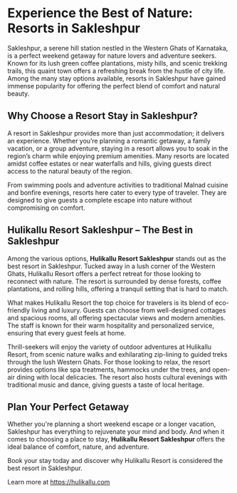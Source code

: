 # Experience the Best of Nature: Resorts in Sakleshpur

Sakleshpur, a serene hill station nestled in the Western Ghats of Karnataka, is a perfect weekend getaway for nature lovers and adventure seekers. Known for its lush green coffee plantations, misty hills, and scenic trekking trails, this quaint town offers a refreshing break from the hustle of city life. Among the many stay options available, resorts in Sakleshpur have gained immense popularity for offering the perfect blend of comfort and natural beauty.

## Why Choose a Resort Stay in Sakleshpur?

A resort in Sakleshpur provides more than just accommodation; it delivers an experience. Whether you’re planning a romantic getaway, a family vacation, or a group adventure, staying in a resort allows you to soak in the region’s charm while enjoying premium amenities. Many resorts are located amidst coffee estates or near waterfalls and hills, giving guests direct access to the natural beauty of the region.

From swimming pools and adventure activities to traditional Malnad cuisine and bonfire evenings, resorts here cater to every type of traveler. They are designed to give guests a complete escape into nature without compromising on comfort.

## Hulikallu Resort Sakleshpur – The Best in Sakleshpur

Among the various options, **Hulikallu Resort Sakleshpur** stands out as the best resort in Sakleshpur. Tucked away in a lush corner of the Western Ghats, Hulikallu Resort offers a perfect retreat for those looking to reconnect with nature. The resort is surrounded by dense forests, coffee plantations, and rolling hills, offering a tranquil setting that is hard to match.

What makes Hulikallu Resort the top choice for travelers is its blend of eco-friendly living and luxury. Guests can choose from well-designed cottages and spacious rooms, all offering spectacular views and modern amenities. The staff is known for their warm hospitality and personalized service, ensuring that every guest feels at home.

Thrill-seekers will enjoy the variety of outdoor adventures at Hulikallu Resort, from scenic nature walks and exhilarating zip-lining to guided treks through the lush Western Ghats. For those looking to relax, the resort provides options like spa treatments, hammocks under the trees, and open-air dining with local delicacies. The resort also hosts cultural evenings with traditional music and dance, giving guests a taste of local heritage.

## Plan Your Perfect Getaway

Whether you're planning a short weekend escape or a longer vacation, Sakleshpur has everything to rejuvenate your mind and body. And when it comes to choosing a place to stay, **Hulikallu Resort Sakleshpur** offers the ideal balance of comfort, nature, and adventure.

Book your stay today and discover why Hulikallu Resort is considered the best resort in Sakleshpur.

Learn more at https://hulikallu.com
